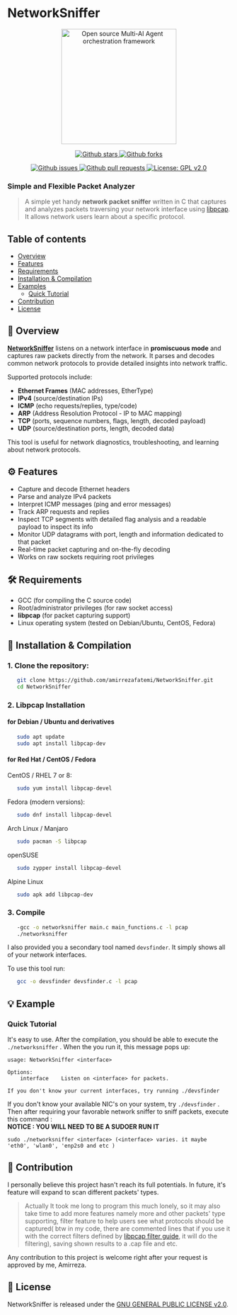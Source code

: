 
# NetworkSniffer

<p align="center">
<a href="https://github.com/amirrezafatemi/NetworkSniffer">
    <img src="https://pngimg.com/uploads/hello/hello_PNG13.png" width="260px" alt="Open source Multi-AI Agent orchestration framework">
  </a>
</p>
<p align="center">
  <a href="https://github.com/amirrezafatemi/NetworkSniffer">
    <img src="https://img.shields.io/github/stars/amirrezafatemi/NetworkSniffer" alt="Github stars">
  </a>
  <a href="https://github.com/amirrezafatemi/NetworkSniffer/network/members">
    <img src="https://img.shields.io/github/forks/amirrezafatemi/NetworkSniffer" alt="Github forks">
  </a>
  </p>
  <p align="center">
  <a href="https://github.com/amirrezafatemi/NetworkSniffer/issues">
    <img src="https://img.shields.io/github/issues/amirrezafatemi/NetworkSniffer" alt="Github issues">
  </a>
  <a href="https://github.com/amirrezafatemi/NetworkSniffer/pulls">
    <img src="https://img.shields.io/github/issues-pr/amirrezafatemi/NetworkSniffer" alt="Github pull requests">
  </a>
  <a href="https://opensource.org/license/gpl-2-0">
    <img src="https://img.shields.io/badge/license-GPL%202.0-green" alt="License: GPL v2.0">
  </a>
</p>

### Simple and Flexible Packet Analyzer

>A simple yet handy **network packet sniffer** written in C that captures and analyzes packets traversing your network interface using [libpcap](https://www.tcpdump.org/). It allows network users learn about a specific protocol.

## Table of contents

- [Overview](#-overview)
- [Features](#-features)
- [Requirements](#-requirements)
- [Installation & Compilation](#-installation--compilation)
- [Examples](#-example)
  - [Quick Tutorial](#-quick-tutorial)
- [Contribution](#-contribution)
- [License](#-license)

## 📌 Overview

**[NetworkSniffer](https://github.com/amirrezafatemi/NetworkSniffer)** listens on a network interface in **promiscuous mode** and captures raw packets directly from the network. It parses and decodes common network protocols to provide detailed insights into network traffic.

Supported protocols include:

- **Ethernet Frames** (MAC addresses, EtherType)
- **IPv4** (source/destination IPs)
- **ICMP** (echo requests/replies, type/code)
- **ARP** (Address Resolution Protocol - IP to MAC mapping)
- **TCP** (ports, sequence numbers, flags, length, decoded payload)
- **UDP** (source/destination ports, length, decoded data)

This tool is useful for network diagnostics, troubleshooting, and learning about network protocols.

## ⚙️ Features

- Capture and decode Ethernet headers
- Parse and analyze IPv4 packets
- Interpret ICMP messages (ping and error messages)
- Track ARP requests and replies
- Inspect TCP segments with detailed flag analysis and a readable payload to inspect its info
- Monitor UDP datagrams with port, length and information dedicated to that packet
- Real-time packet capturing and on-the-fly decoding
- Works on raw sockets requiring root privileges

## 🛠 Requirements

- GCC (for compiling the C source code)
- Root/administrator privileges (for raw socket access)
- **libpcap** (for packet capturing support)
- Linux operating system (tested on Debian/Ubuntu, CentOS, Fedora)

## 🚀 Installation & Compilation

### 1. Clone the repository:

```bash
   git clone https://github.com/amirrezafatemi/NetworkSniffer.git
   cd NetworkSniffer
```
### 2. Libpcap Installation

#### for Debian / Ubuntu and derivatives
   
```bash
   sudo apt update
   sudo apt install libpcap-dev
```

#### for Red Hat / CentOS / Fedora
CentOS / RHEL 7 or 8:
   
```bash
   sudo yum install libpcap-devel
```
   
Fedora (modern versions):
   
```bash
   sudo dnf install libpcap-devel
```
   
Arch Linux / Manjaro
   
```bash
   sudo pacman -S libpcap
```
   
 openSUSE
   
```bash
   sudo zypper install libpcap-devel
```
   
Alpine Linux
   
```bash
   sudo apk add libpcap-dev
```

### 3. Compile

```bash
   -gcc -o networksniffer main.c main_functions.c -l pcap
   ./networksniffer
```
   I also provided you a secondary tool named `devsfinder`.
   It simply shows all of your network interfaces.
   
   To use this tool run:
   
```bash
   gcc -o devsfinder devsfinder.c -l pcap
```

## 💡 Example
### Quick Tutorial
It's easy to use.
After the compilation, you should be able to execute the `./networksniffer` .
When the you run it, this message pops up:
```
usage: NetworkSniffer <interface>

Options:
    interface    Listen on <interface> for packets.

If you don't know your current interfaces, try running ./devsfinder   
```
If you don't know your available NIC's on your system, try `./devsfinder` .
Then after requiring your favorable  network sniffer to sniff packets, 
execute this command :
\
**NOTICE : YOU WILL NEED TO BE A SUDOER RUN IT**
```
sudo ./networksniffer <interface> (<interface> varies. it maybe 'eth0', 'wlan0', 'enp2s0 and etc )
``` 


## 🤝 Contribution
I personally believe this project hasn't reach its full potentials. In future, it's feature will expand to scan different packets' types. 
>Actually It took me long to program this much lonely, so it may also take time
>to add more features namely more and other packets' type supporting, filter feature 
>to help users see  what protocols should be captured( btw in my code, there are commented lines
>that if you use it with the correct filters defined by [libpcap filter guide](https://www.tcpdump.org/manpages/pcap-filter.7.html), it will do the filtering), saving 
>shown results to  a .cap file and etc.
>
Any contribution to this project is welcome right after your request is approved by me, Amirreza.
## 📜 License
NetworkSniffer is released under the [GNU GENERAL PUBLIC LICENSE v2.0](https://opensource.org/license/gpl-2-0).
